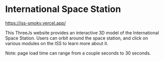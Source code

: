 # International Space Station
https://iss-smoky.vercel.app/

This ThreeJs website provides an interactive 3D model of the International Space Station. Users can orbit around the space station, and click on various modules on the ISS to learn more about it.

Note: page load time can range from a couple seconds to 30 seconds.
